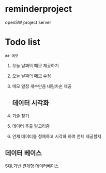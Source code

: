 # reminderproject
 openSW project server

# Todo list
    ## 메모
1. 오늘 날짜의 메모 제공하기
2. 오늘 날짜의 메모 수정
3. 메모 일정 개수만큼 내림차순 제공


    ## 데이터 시각화
1. 기술 찾기
2. 데이터 추출 알고리즘
3. 언제 데이터를 정제하고 시각화 하여 언제 제공할지

## 데이터 베이스
SQL기반 관계형 데이터베이스